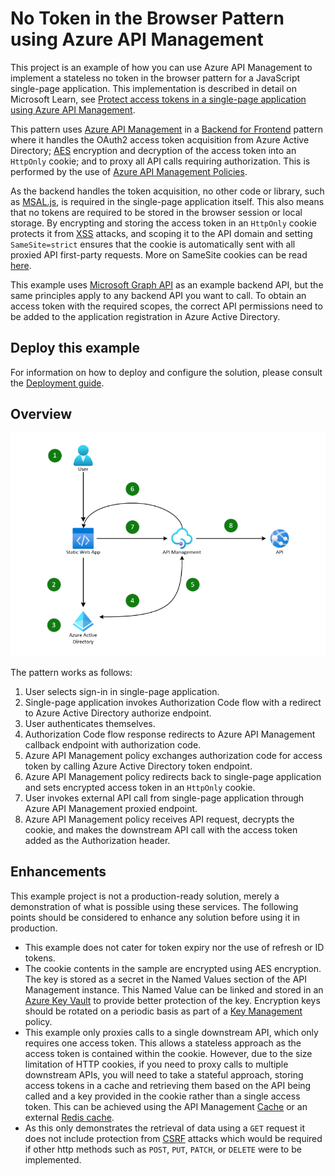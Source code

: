 # No Token in the Browser Pattern using Azure API Management

This project is an example of how you can use Azure API Management to implement a stateless no token in the browser pattern for a JavaScript single-page application.  This implementation is described in detail on Microsoft Learn, see [Protect access tokens in a single-page application using Azure API Management](https://learn.microsoft.com/azure/architecture/guide/web/secure-single-page-application-authorization).

This pattern uses [Azure API Management](https://azure.microsoft.com/products/api-management) in a [Backend for Frontend](https://learn.microsoft.com/azure/architecture/patterns/backends-for-frontends) pattern where it handles the OAuth2 access token acquisition from Azure Active Directory; [AES](https://en.wikipedia.org/wiki/Advanced_Encryption_Standard) encryption and decryption of the access token into an `HttpOnly` cookie; and to proxy all API calls requiring authorization. This is performed by the use of [Azure API Management Policies](https://learn.microsoft.com/azure/api-management/api-management-howto-policies).

As the backend handles the token acquisition, no other code or library, such as [MSAL.js](https://github.com/AzureAD/microsoft-authentication-library-for-js), is required in the single-page application itself. This also means that no tokens are required to be stored in the browser session or local storage. By encrypting and storing the access token in an `HttpOnly` cookie protects it from [XSS](https://owasp.org/www-community/attacks/xss/) attacks, and scoping it to the API domain and setting `SameSite=strict` ensures that the cookie is automatically sent with all proxied API first-party requests. More on SameSite cookies can be read [here](https://developer.mozilla.org/docs/Web/HTTP/Headers/Set-Cookie/SameSite).

This example uses [Microsoft Graph API](https://learn.microsoft.com/graph/api/overview?view=graph-rest-1.0) as an example backend API, but the same principles apply to any backend API you want to call. To obtain an access token with the required scopes, the correct API permissions need to be added to the application registration in Azure Active Directory.

## Deploy this example

For information on how to deploy and configure the solution, please consult the [Deployment guide](docs/deployment-guide.md).

## Overview

![Pattern Architecture](docs/images/no-token-in-the-browser.png)

The pattern works as follows:

1. User selects sign-in in single-page application.
2. Single-page application invokes Authorization Code flow with a redirect to Azure Active Directory authorize endpoint.
3. User authenticates themselves.
4. Authorization Code flow response redirects to Azure API Management callback endpoint with authorization code.
5. Azure API Management policy exchanges authorization code for access token by calling Azure Active Directory token endpoint.
6. Azure API Management policy redirects back to single-page application and sets encrypted access token in an `HttpOnly` cookie.
7. User invokes external API call from single-page application through Azure API Management proxied endpoint.
8. Azure API Management policy receives API request, decrypts the cookie, and makes the downstream API call with the access token added as the Authorization header.

## Enhancements

This example project is not a production-ready solution, merely a demonstration of what is possible using these services. The following points should be considered to enhance any solution before using it in production.

- This example does not cater for token expiry nor the use of refresh or ID tokens.
- The cookie contents in the sample are encrypted using AES encryption. The key is stored as a secret in the Named Values section of the API Management instance. This Named Value can be linked and stored in an [Azure Key Vault](https://azure.microsoft.com/services/key-vault/) to provide better protection of the key. Encryption keys should be rotated on a periodic basis as part of a [Key Management](https://en.wikipedia.org/wiki/Key_management) policy.
- This example only proxies calls to a single downstream API, which only requires one access token. This allows a stateless approach as the access token is contained within the cookie. However, due to the size limitation of HTTP cookies, if you need to proxy calls to multiple downstream APIs, you will need to take a stateful approach, storing access tokens in a cache and retrieving them based on the API being called and a key provided in the cookie rather than a single access token. This can be achieved using the API Management [Cache](https://learn.microsoft.com/azure/api-management/api-management-howto-cache) or an external [Redis cache](https://learn.microsoft.com/azure/api-management/api-management-howto-cache-external).
- As this only demonstrates the retrieval of data using a `GET` request it does not include protection from [CSRF](https://owasp.org/www-community/attacks/csrf) attacks which would be required if other http methods such as `POST`, `PUT`, `PATCH`, or `DELETE` were to be implemented.
